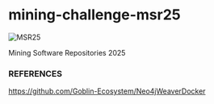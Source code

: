# mining-challenge-msr25

![MSR25](http://2025.msrconf.org/getImage/orig/msr2025_logo_bar.jpg)

Mining Software Repositories 2025

### REFERENCES
https://github.com/Goblin-Ecosystem/Neo4jWeaverDocker
